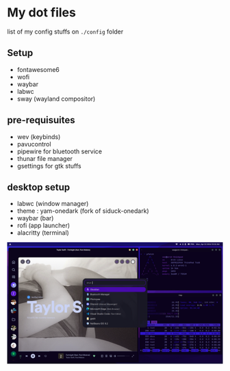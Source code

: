 # My dot files

list of my config stuffs on `./config` folder

## Setup

* fontawesome6
* wofi
* waybar
* labwc
* sway (wayland compositor)


## pre-requisuites

* wev (keybinds)
* pavucontrol
* pipewire for bluetooth service
* thunar file manager
* gsettings for gtk stuffs


## desktop setup

* labwc (window manager) 
* theme : yam-onedark (fork of siduck-onedark)
* waybar (bar)
* rofi (app launcher)
* alacritty (terminal)

![labwc](labwc_desktop.png)
